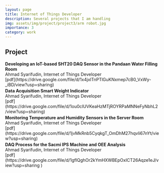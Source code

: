 ```yaml
---
layout: page
title: Internet of Things Developer
description: Several projects that I am handling
img: assets/img/project/project3/arm robot.jpg
importance: 3
category: work
---
```


<h2 class="Title" >Project</h2>
<!-- <br> -->
<b>Developing an IoT-based SHT20 DAQ Sensor in the Pandaan Water Filling Room</b><br>
Ahmad Syarifudin, Internet of Things Developer<br>
[pdf](https://drive.google.com/file/d/1x4jxlTnPTlGuKNxmep7cB0_VxWy-_iBD/view?usp=sharing)
<p style="font-size: 3px !important"></p>
<b>Data Acquisition Smart Weight Indicator</b><br>Ahmad Syarifudin, Internet of Things Developer<br>
[pdf](https://drive.google.com/file/d/1ou0cIUVKeaHzMTjROYRPaMNNeFyNbhL2/view?usp=sharing)
<p style="font-size: 3px !important"></p>
<b>Monitoring Temperature and Humidity Sensors in the Server Room</b><br>
Ahmad Syarifudin, Internet of Things Developer<br>
[pdf](https://drive.google.com/file/d/1jvMkRnb5CyqkgT_OmDhM27hqvli67nYt/view?usp=sharing)
<p style="font-size: 3px !important"></p>
<b>DAQ Process for the Sacmi IPS Machine and OEE Analysis</b><br>
Ahmad Syarifudin, Internet of Things Developer<br>
[pdf](https://drive.google.com/file/d/1gflQghOr2kYmHXWBEpOxICT26Aqze1eJ/view?usp=sharing )
<p style="font-size: 3px !important"></p>
